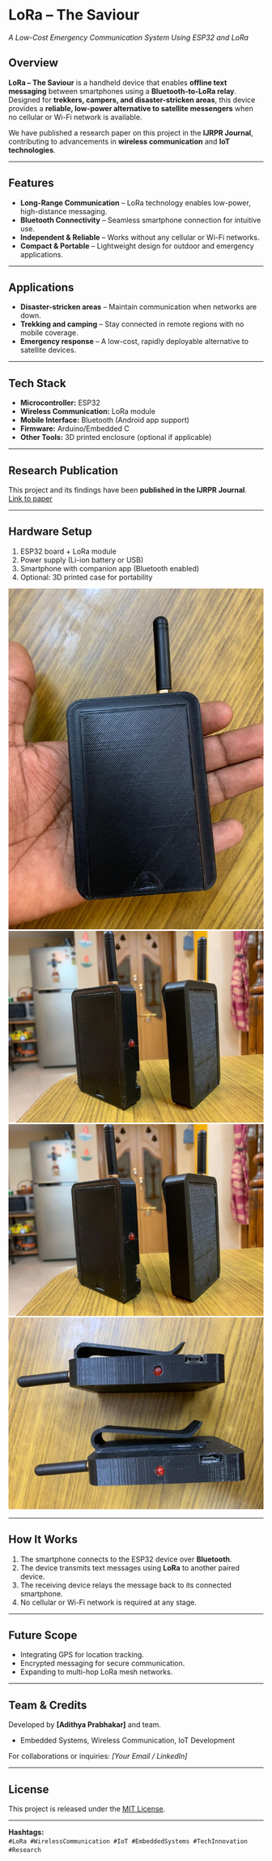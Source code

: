 # LoRa – The Saviour  
*A Low-Cost Emergency Communication System Using ESP32 and LoRa*  

## Overview  
**LoRa – The Saviour** is a handheld device that enables **offline text messaging** between smartphones using a **Bluetooth-to-LoRa relay**. Designed for **trekkers, campers, and disaster-stricken areas**, this device provides a **reliable, low-power alternative to satellite messengers** when no cellular or Wi-Fi network is available.  

We have published a research paper on this project in the **IJRPR Journal**, contributing to advancements in **wireless communication** and **IoT technologies**.  

---

## Features  
- **Long-Range Communication** – LoRa technology enables low-power, high-distance messaging.  
- **Bluetooth Connectivity** – Seamless smartphone connection for intuitive use.  
- **Independent & Reliable** – Works without any cellular or Wi-Fi networks.  
- **Compact & Portable** – Lightweight design for outdoor and emergency applications.  

---

## Applications  
- **Disaster-stricken areas** – Maintain communication when networks are down.  
- **Trekking and camping** – Stay connected in remote regions with no mobile coverage.  
- **Emergency response** – A low-cost, rapidly deployable alternative to satellite devices.  

---

## Tech Stack  
- **Microcontroller:** ESP32  
- **Wireless Communication:** LoRa module  
- **Mobile Interface:** Bluetooth (Android app support)  
- **Firmware:** Arduino/Embedded C  
- **Other Tools:** 3D printed enclosure (optional if applicable)  

---

## Research Publication  
This project and its findings have been **published in the IJRPR Journal**.  
[Link to paper](https://drive.google.com/file/d/13FtI-TpBtMStCX1-7-HtiXbm_7wb8_lU/view?usp=sharing) 

---

## Hardware Setup  
1. ESP32 board + LoRa module  
2. Power supply (Li-ion battery or USB)  
3. Smartphone with companion app (Bluetooth enabled)  
4. Optional: 3D printed case for portability  


![Device Front](image_2025-08-17_150022479.png)  
![Device Internal](image_2025-08-17_150030402.png)  
![side2](image_2025-08-17_150030402.png)  
![side](image_2025-08-17_150046010.png) 

---

## How It Works  
1. The smartphone connects to the ESP32 device over **Bluetooth**.  
2. The device transmits text messages using **LoRa** to another paired device.  
3. The receiving device relays the message back to its connected smartphone.  
4. No cellular or Wi-Fi network is required at any stage.  

---

## Future Scope  
- Integrating GPS for location tracking.  
- Encrypted messaging for secure communication.  
- Expanding to multi-hop LoRa mesh networks.  

---

## Team & Credits  
Developed by **[Adithya Prabhakar]** and team.  
- Embedded Systems, Wireless Communication, IoT Development  

For collaborations or inquiries: *[Your Email / LinkedIn]*  

---

## License  
This project is released under the [MIT License](LICENSE).  

---

**Hashtags:**  
`#LoRa #WirelessCommunication #IoT #EmbeddedSystems #TechInnovation #Research`  

